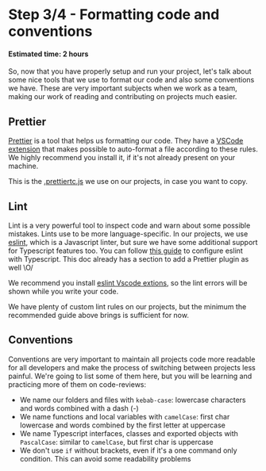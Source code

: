 # Step 3/4 - Formatting code and conventions
#### Estimated time: 2 hours

So, now that you have properly setup and run your project, let's talk about some nice tools that we use to format our code and also some conventions we have. These are very important subjects when we work as a team, making our work of reading and contributing on projects much easier.

## Prettier

[Prettier](https://prettier.io/) is a tool that helps us formatting our code. They have a [VSCode extension](https://marketplace.visualstudio.com/items?itemName=esbenp.prettier-vscode) that makes possible to auto-format a file according to these rules. We highly recommend you install it, if it's not already present on your machine.

This is the [.prettiertc.js](https://github.com/indigotech/template-react/blob/master/.prettierrc.js) we use on our projects, in case you want to copy.

## Lint

Lint is a very powerful tool to inspect code and warn about some possible mistakes. Lints use to be more language-specific. In our projects, we use [eslint](https://eslint.org/), which is a Javascript linter, but sure we have some additional support for Typescript features too. You can follow [this guide](https://github.com/typescript-eslint/typescript-eslint/blob/master/docs/getting-started/linting/README.md) to configure eslint with Typescript. This doc already has a section to add a Prettier plugin as well \O/

We recommend you install [eslint Vscode extions](https://marketplace.visualstudio.com/items?itemName=dbaeumer.vscode-eslint), so the lint errors will be shown while you write your code.

We have plenty of custom lint rules on our projects, but the minimum the recommended guide above brings is sufficient for now.

## Conventions

Conventions are very important to maintain all projects code more readable for all developers and make the process of switching between projects less painful. We're going to list some of them here, but you will be learning and practicing more of them on code-reviews:

+ We name our folders and files with `kebab-case`: lowercase characters and words combined with a dash (-)
+ We name functions and local variables with `camelCase`: first char lowercase and words combined by the first letter at uppercase
+ We name Typescript interfaces, classes and exported objects with `PascalCase`: similar to `camelCase`, but first char is uppercase
+ We don't use `if` without brackets, even if it's a one command only condition. This can avoid some readability problems

